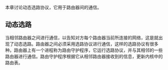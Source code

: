 本章讨论动态选路协议，它用于路由器间的通信。

## 动态选路
当相邻路由器之间进行通信，以告知对方每个路由器当前所连接的网络，这是就出现了动态选路。路由器之间必须采用选路协议进行通信，这样的选路协议有很多种。路由器上有一个进程称为路由守护程序，它运行选路协议，并与其相邻的一些路由器进行通信。路由守护程序根据它从相邻路由器接收到的信息，更新内核中的路由表。
